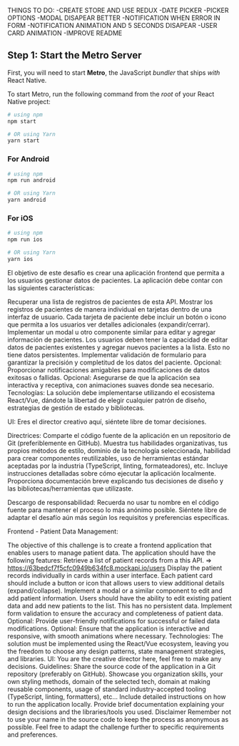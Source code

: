 THINGS TO DO:
-CREATE STORE AND USE REDUX
-DATE PICKER
-PICKER OPTIONS
-MODAL DISAPEAR BETTER
-NOTIFICATION WHEN ERROR IN FORM
-NOTIFICATION ANIMATION AND 5 SECONDS DISAPEAR
-USER CARD ANIMATION
-IMPROVE README

## Step 1: Start the Metro Server

First, you will need to start **Metro**, the JavaScript _bundler_ that ships _with_ React Native.

To start Metro, run the following command from the _root_ of your React Native project:

```bash
# using npm
npm start

# OR using Yarn
yarn start
```

### For Android

```bash
# using npm
npm run android

# OR using Yarn
yarn android
```

### For iOS

```bash
# using npm
npm run ios

# OR using Yarn
yarn ios
```


El objetivo de este desafío es crear una aplicación frontend que permita a los usuarios gestionar datos de pacientes. La aplicación debe contar con las siguientes características:

Recuperar una lista de registros de pacientes de esta API.
Mostrar los registros de pacientes de manera individual en tarjetas dentro de una interfaz de usuario.
Cada tarjeta de paciente debe incluir un botón o icono que permita a los usuarios ver detalles adicionales (expandir/cerrar).
Implementar un modal u otro componente similar para editar y agregar información de pacientes.
Los usuarios deben tener la capacidad de editar datos de pacientes existentes y agregar nuevos pacientes a la lista. Esto no tiene datos persistentes.
Implementar validación de formulario para garantizar la precisión y completitud de los datos del paciente.
Opcional: Proporcionar notificaciones amigables para modificaciones de datos exitosas o fallidas.
Opcional: Asegurarse de que la aplicación sea interactiva y receptiva, con animaciones suaves donde sea necesario.
Tecnologías:
La solución debe implementarse utilizando el ecosistema React/Vue, dándote la libertad de elegir cualquier patrón de diseño, estrategias de gestión de estado y bibliotecas.

UI:
Eres el director creativo aquí, siéntete libre de tomar decisiones.

Directrices:
Comparte el código fuente de la aplicación en un repositorio de Git (preferiblemente en GitHub).
Muestra tus habilidades organizativas, tus propios métodos de estilo, dominio de la tecnología seleccionada, habilidad para crear componentes reutilizables, uso de herramientas estándar aceptadas por la industria (TypeScript, linting, formateadores), etc.
Incluye instrucciones detalladas sobre cómo ejecutar la aplicación localmente.
Proporciona documentación breve explicando tus decisiones de diseño y las bibliotecas/herramientas que utilizaste.

Descargo de responsabilidad:
Recuerda no usar tu nombre en el código fuente para mantener el proceso lo más anónimo posible. Siéntete libre de adaptar el desafío aún más según los requisitos y preferencias específicas.


Frontend - Patient Data Management:

The objective of this challenge is to create a frontend application that enables users to manage patient data. The application should have the following features:
Retrieve a list of patient records from a this API. => https://63bedcf7f5cfc0949b634fc8.mockapi.io/users
Display the patient records individually in cards within a user interface.
Each patient card should include a button or icon that allows users to view additional details (expand/collapse).
Implement a modal or a similar component to edit and add patient information.
Users should have the ability to edit existing patient data and add new patients to the list.  This has no persistent data.
Implement form validation to ensure the accuracy and completeness of patient data.
Optional: Provide user-friendly notifications for successful or failed data modifications.
Optional: Ensure that the application is interactive and responsive, with smooth animations where necessary.
Technologies:
The solution must be implemented using the React/Vue ecosystem, leaving you the freedom to choose any design patterns, state management strategies, and libraries.
UI:
You are the creative director here, feel free to make any decisions.
Guidelines:
Share the source code of the application in a Git repository (preferably on GitHub).
Showcase you organization skills, your own styling methods, domain of the selected tech, domain at making reusable components, usage of standard industry-accepted tooling (TypeScript, linting, formatters), etc...
Include detailed instructions on how to run the application locally.
Provide brief documentation explaining your design decisions and the libraries/tools you used.
Disclaimer
Remember not to use your name in the source code to keep the process as anonymous as possible.
Feel free to adapt the challenge further to specific requirements and preferences.